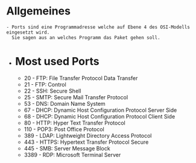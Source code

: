 # Allgemeines
	- Ports sind eine Programmadresse welche auf Ebene 4 des OSI-Modells eingesetzt wird.
	  Sie sagen aus an welches Programm das Paket gehen soll.
- # Most used Ports
	- 20 - FTP: File Transfer Protocol Data Transfer
	- 21 - FTP: Control
	- 22 - SSH: Secure Shell
	- 25 - SMTP: Secure Mail Transfer Protocol
	- 53 - DNS: Domain Name System
	- 67 - DHCP: Dynamic Host Configuration Protocol Server Side
	- 68 - DHCP: Dynamic Host Configuration Protocol Client Side
	- 80 - HTTP: Hyper Text Transfer Protocol
	- 110 - POP3: Post Office Protocol
	- 389 - LDAP: Lightweight Directory Access Protocol
	- 443 - HTTPS: Hypertext Transfer Protocol Secure
	- 445 - SMB: Server Message Block
	- 3389 - RDP: Microsoft Terminal Server